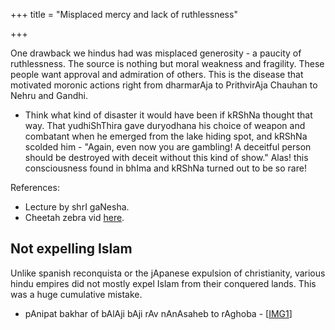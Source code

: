 +++
title = "Misplaced mercy and lack of ruthlessness"

+++

One drawback we hindus had was misplaced generosity - a paucity of ruthlessness. The source is nothing but moral weakness and fragility. These people want approval and admiration of others. This is the disease that motivated moronic actions right from dharmarAja to PrithvirAja Chauhan to Nehru and Gandhi.

- Think what kind of disaster it would have been if kRShNa thought that way. That yudhiShThira gave duryodhana his choice of weapon and combatant when he emerged from the lake hiding spot, and kRShNa scolded him - "Again, even now you are gambling! A deceitful person should be destroyed with deceit without this kind of show." Alas! this consciousness found in bhIma and kRShNa turned out to be so rare!

  

References:

- Lecture by shrI gaNesha.
- Cheetah zebra vid [here](https://twitter.com/videosofscience/status/881324666991685633).

## Not expelling Islam

Unlike spanish reconquista or the jApanese expulsion of christianity, various hindu empires did not mostly expel Islam from their conquered lands. This was a huge cumulative mistake.

- pAnipat bakhar of bAlAji bAji rAv nAnAsaheb to rAghoba - \[[IMG1](http://i.imgur.com/hWE5QX1.jpg)\]